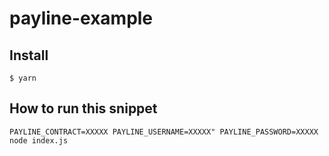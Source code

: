 # payline-example

## Install

```
$ yarn
```

## How to run this snippet

```
PAYLINE_CONTRACT=XXXXX PAYLINE_USERNAME=XXXXX" PAYLINE_PASSWORD=XXXXX node index.js
``` 
